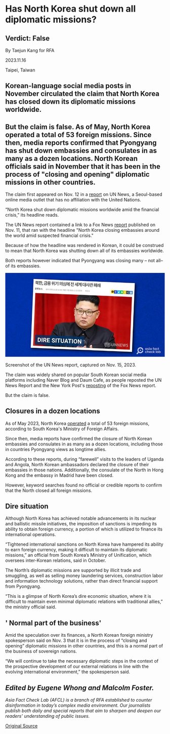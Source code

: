 # Has North Korea shut down all diplomatic missions?

## Verdict: False

By Taejun Kang for RFA

2023.11.16

Taipei, Taiwan

## Korean-language social media posts in November circulated the claim that North Korea has closed down its diplomatic missions worldwide.

## But the claim is false. As of May, North Korea operated a total of 53 foreign missions. Since then, media reports confirmed that Pyongyang has shut down embassies and consulates in as many as a dozen locations. North Korean officials said in November that it has been in the process of "closing and opening" diplomatic missions in other countries.

The claim first appeared on Nov. 12 in a [report](https://web.archive.org/web/20231115055505/http://www.unnews.net/View.aspx?No=3006818) on UN News, a Seoul-based online media outlet that has no affiliation with the United Nations.

“North Korea shut down diplomatic missions worldwide amid the financial crisis,” its headline reads.

The UN News report contained a link to a Fox News [report](https://web.archive.org/web/20231115060310/https://www.foxnews.com/world/north-korea-closing-embassies-world-suspected-financial-crisis) published on Nov. 11, that ran with the headline "North Korea closing embassies around the world amid suspected financial crisis."

Because of how the headline was rendered in Korean, it could be construed to mean that North Korea was shutting down all of its embassies worldwide.

Both reports however indicated that Pyongyang was closing many – not all– of its embassies.

![1.png](images/EPFV222RPKZDOSKGVBIWEULQSE.png)

Screenshot of the UN News report, captured on Nov. 15, 2023.

The claim was widely shared on popular South Korean social media platforms including Naver Blog and Daum Cafe, as people reposted the UN News Report and the New York Post's [reposting](https://web.archive.org/web/20231116013922/https://nypost.com/2023/11/11/news/north-korea-closing-embassies-around-the-world-amid-suspected-financial-crisis/) of the Fox News report.

But the claim is false.

## Closures in a dozen locations

As of May 2023, North Korea [operated](https://web.archive.org/web/20231115060206/https://overseas.mofa.go.kr/www/wpge/m_4178/contents.do) a total of 53 foreign missions, according to South Korea's Ministry of Foreign Affairs.

Since then, media reports have confirmed the closure of North Korean embassies and consulates in as many as a dozen locations, including those in countries Pyongyang views as longtime allies.

According to these reports, during “farewell” visits to the leaders of Uganda and Angola, North Korean ambassadors declared the closure of their embassies in those nations. Additionally, the consulate of the North in Hong Kong and the embassy in Madrid have been closed.

However, keyword searches found no official or credible reports to confirm that the North closed all foreign missions.

## Dire situation

Although North Korea has achieved notable advancements in its nuclear and ballistic missile initiatives, the imposition of sanctions is impeding its ability to obtain foreign currency, a portion of which is utilized to finance its international operations.

“Tightened international sanctions on North Korea have hampered its ability to earn foreign currency, making it difficult to maintain its diplomatic missions,” an official from South Korea’s Ministry of Unification, which oversees inter-Korean relations, said in October.

The North’s diplomatic missions are supported by illicit trade and smuggling, as well as selling money laundering services, construction labor and information technology solutions, rather than direct financial support from Pyongyang.

“This is a glimpse of North Korea’s dire economic situation, where it is difficult to maintain even minimal diplomatic relations with traditional allies,” the ministry official said.

## ' Normal part of the business'

Amid the speculation over its finances, a North Korean foreign ministry spokesperson said on Nov. 3 that it is in the process of “closing and opening” diplomatic missions in other countries, and this is a normal part of the business of sovereign nations.

“We will continue to take the necessary diplomatic steps in the context of the prospective development of our external relations in line with the evolving international environment,” the spokesperson said.

## *Edited by Eugene Whong and Malcolm Foster.*

*Asia Fact Check Lab (AFCL) is a branch of RFA established to counter disinformation in today’s complex media environment. Our journalists publish both daily and special reports that aim to sharpen and deepen our readers’ understanding of public issues.*



[Original Source](https://www.rfa.org/english/news/afcl/north-korea-diplomatic-missions-11162023125806.html)